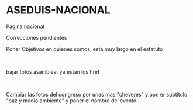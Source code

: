 # ASEDUIS-NACIONAL
Pagina nacional


Correcciones pendientes<br>

Poner Objetivos en quienes somos, esta muy largo en el estatuto

<br>

bajar fotos asamblea, ya estan los href

<br>

Cambiar las fotos del congreso por unas mas "cheveres" y pon er subtitulo "paz y medio ambiente" y poner el nombre del evento

<br>

